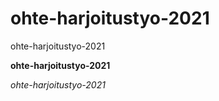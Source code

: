 <h1>ohte-harjoitustyo-2021</h1>
 
ohte-harjoitustyo-2021
 
**ohte-harjoitustyo-2021**

*ohte-harjoitustyo-2021* 
